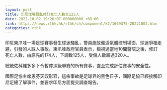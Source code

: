 ```yaml
---
layout: post
title: 印尼球場騷亂修訂死亡人數至125人
date: 2022-10-02 19:28:07.000000000 +08:00
link: https://news.rthk.hk/rthk/ch/component/k2/1669375-20221002.htm
categories: rthk
---
```


印尼東爪哇一場足球賽事發生球迷騷亂，警員施放催淚氣體控制場面，球迷爭相走避，引發的人踩人事故。東爪哇政府官員表示，檢視過當地10間醫院之後，修訂死亡人數，由原先的174人，下調致125人，受傷人數超過320人。

總統佐科維多多下令暫停頂級聯賽的所有賽事，直至完成評估賽事的安全性。

國際足協主席恩芬天奴形容，這宗事故是足球界的黑色日子，國際足協已經接觸印尼足總了解事件，並要求印尼方面提交調查報告。
